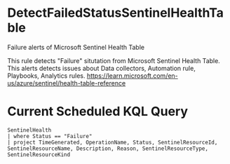 # DetectFailedStatusSentinelHealthTable
Failure alerts of Microsoft Sentinel Health Table

This rule detects "Failure" situtation from Microsoft Sentinel Health Table. This alerts detects issues about Data collectors, Automation rule, Playbooks, Analytics rules.
https://learn.microsoft.com/en-us/azure/sentinel/health-table-reference

# Current Scheduled KQL Query

```
SentinelHealth
| where Status == "Failure"
| project TimeGenerated, OperationName, Status, SentinelResourceId, SentinelResourceName, Description, Reason, SentinelResourceType, SentinelResourceKind
```
